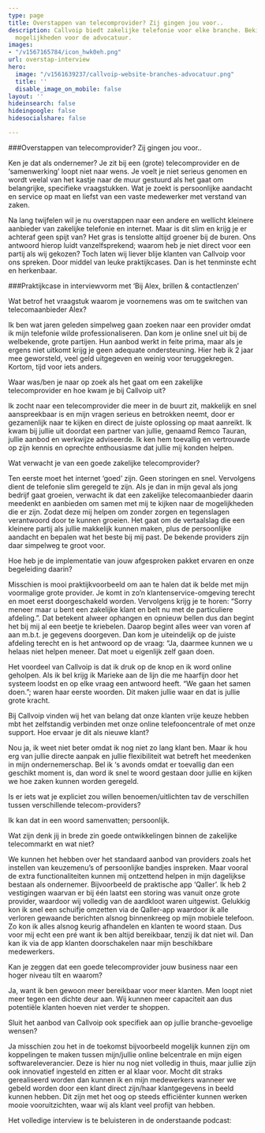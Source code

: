 ```yaml
---
type: page
title: Overstappen van telecomprovider? Zij gingen jou voor..
description: Callvoip biedt zakelijke telefonie voor elke branche. Bekijk hier de
  mogelijkheden voor de advocatuur.
images:
- "/v1567165784/icon_hwk0eh.png"
url: overstap-interview
hero:
  image: "/v1561639237/callvoip-website-branches-advocatuur.png"
  title: ''
  disable_image_on_mobile: false
layout: ''
hideinsearch: false
hideingoogle: false
hidesocialshare: false

---
```

###Overstappen van telecomprovider? Zij gingen jou voor..

Ken je dat als ondernemer? Je zit bij een (grote) telecomprovider en de ‘samenwerking’ loopt niet naar wens. Je voelt je niet serieus genomen en wordt veelal van het kastje naar de muur gestuurd als het gaat om belangrijke, specifieke vraagstukken. Wat je zoekt is persoonlijke aandacht en service op maat en liefst van een vaste medewerker met verstand van zaken. 

Na lang twijfelen wil je nu overstappen naar een andere en wellicht kleinere aanbieder van zakelijke telefonie en internet. Maar is dit slim en krijg je er achteraf geen spijt van? Het gras is tenslotte altijd groener bij de buren. Ons antwoord hierop luidt vanzelfsprekend; waarom heb je niet direct voor een partij als wij gekozen? Toch laten wij liever blije klanten van Callvoip voor ons spreken. Door middel van leuke praktijkcases. Dan is het tenminste echt en herkenbaar.     



###Praktijkcase in interviewvorm met ‘Bij Alex, brillen & contactlenzen’

Wat betrof het vraagstuk waarom je voornemens was om te switchen van telecomaanbieder Alex? 


Ik ben wat jaren geleden simpelweg gaan zoeken naar een provider omdat ik mijn telefonie wilde professionaliseren. Dan kom je online snel uit bij de welbekende, grote partijen. Hun aanbod werkt in feite prima, maar als je ergens niet uitkomt krijg je geen adequate ondersteuning. Hier heb ik 2 jaar mee geworsteld, veel geld uitgegeven en weinig voor teruggekregen. Kortom, tijd voor iets anders.   

Waar was/ben je naar op zoek als het gaat om een zakelijke telecomprovider en hoe kwam je bij Callvoip uit?

Ik zocht naar een telecomprovider die meer in de buurt zit, makkelijk en snel aanspreekbaar is en mijn vragen serieus en betrokken neemt, door er gezamenlijk naar te kijken en direct de juiste oplossing op maat aanreikt. Ik kwam bij jullie uit doordat een partner van jullie, genaamd Remco Tauran, jullie aanbod en werkwijze adviseerde. Ik ken hem toevallig en vertrouwde op zijn kennis en oprechte enthousiasme dat jullie mij konden helpen.    

Wat verwacht je van een goede zakelijke telecomprovider?

Ten eerste moet het internet ‘goed’ zijn. Geen storingen en snel. Vervolgens dient de telefonie slim geregeld te zijn. Als je dan in mijn geval als jong bedrijf gaat groeien, verwacht ik dat een zakelijke telecomaanbieder daarin meedenkt en aanbieden om samen met mij te kijken naar de mogelijkheden die er zijn. Zodat deze mij helpen om zonder zorgen en tegenslagen verantwoord door te kunnen groeien. Het gaat om de vertaalslag die een kleinere partij als jullie makkelijk kunnen maken, plus de persoonlijke aandacht en bepalen wat het beste bij mij past. De bekende providers zijn daar simpelweg te groot voor.  

Hoe heb je de implementatie van jouw afgesproken pakket ervaren en onze begeleiding daarin? 

Misschien is mooi praktijkvoorbeeld om aan te halen dat ik belde met mijn voormalige grote provider. Je komt in zo’n klantenservice-omgeving terecht en moet eerst doorgeschakeld worden. Vervolgens krijg je te horen: “Sorry meneer maar u bent een zakelijke klant en belt nu met de particuliere afdeling.”. Dat betekent alweer ophangen en opnieuw bellen dus dan begint het bij mij al een beetje te kriebelen. Daarop begint alles weer van voren af aan m.b.t. je gegevens doorgeven. Dan kom je uiteindelijk op de juiste afdeling terecht en is het antwoord op de vraag: “Ja, daarmee kunnen we u helaas niet helpen meneer. Dat moet u eigenlijk zelf gaan doen. 

Het voordeel van Callvoip is dat ik druk op de knop en ik word online geholpen. Als ik bel krijg ik Marieke aan de lijn die me haarfijn door het systeem loodst en op elke vraag een antwoord heeft. “We gaan het samen doen.”; waren haar eerste woorden. Dit maken jullie waar en dat is jullie grote kracht.    

Bij Callvoip vinden wij het van belang dat onze klanten vrije keuze hebben mbt het zelfstandig verbinden met onze online telefooncentrale of met onze support. Hoe ervaar je dit als nieuwe klant? 

Nou ja, ik weet niet beter omdat ik nog niet zo lang klant ben. Maar ik hou erg van jullie directe aanpak en jullie flexibiliteit wat betreft het meedenken in mijn ondernemerschap. Bel ik ‘s avonds omdat er toevallig dan een geschikt moment is, dan word ik snel te woord gestaan door jullie en kijken we hoe zaken kunnen worden geregeld.   

Is er iets wat je expliciet zou willen benoemen/uitlichten tav de verschillen tussen verschillende telecom-providers?

Ik kan dat in een woord samenvatten; persoonlijk. 

Wat zijn denk jij in brede zin goede ontwikkelingen binnen de zakelijke telecommarkt en wat niet? 

We kunnen het hebben over het standaard aanbod van providers zoals het instellen van keuzemenu’s of persoonlijke bandjes inspreken. Maar vooral de extra functionaliteiten kunnen mij ontzettend helpen in mijn dagelijkse bestaan als ondernemer. Bijvoorbeeld de praktische app ‘Qaller’. Ik heb 2 vestigingen waarvan er bij één laatst een storing was vanuit onze grote provider, waardoor wij volledig van de aardkloot waren uitgewist. Gelukkig kon ik snel een schuifje omzetten via de Qaller-app waardoor ik alle verloren gewaande berichten alsnog binnenkreeg op mijn mobiele telefoon. Zo kon ik alles alsnog keurig afhandelen en klanten te woord staan. Dus voor mij echt een pré want ik ben altijd bereikbaar, tenzij ik dat niet wil. Dan kan ik via de app klanten doorschakelen naar mijn beschikbare medewerkers.   

Kan je zeggen dat een goede telecomprovider jouw business naar een hoger niveau tilt en waarom?

Ja, want ik ben gewoon meer bereikbaar voor meer klanten. Men loopt niet meer tegen een dichte deur aan. Wij kunnen meer capaciteit aan dus potentiële klanten hoeven niet verder te shoppen.  

Sluit het aanbod van Callvoip ook specifiek aan op jullie branche-gevoelige wensen?  

Ja misschien zou het in de toekomst bijvoorbeeld mogelijk kunnen zijn om koppelingen te maken tussen mijn/jullie online belcentrale en mijn eigen softwareleverancier. Deze is hier nu nog niet volledig in thuis, maar jullie zijn ook innovatief ingesteld en zitten er al klaar voor. Mocht dit straks gerealiseerd worden dan kunnen ik en mijn medewerkers wanneer we gebeld worden door een klant direct zijn/haar klantgegevens in beeld kunnen hebben. Dit zijn met het oog op steeds efficiënter kunnen werken mooie vooruitzichten, waar wij als klant veel profijt van hebben.  

Het volledige interview is te beluisteren in de onderstaande podcast:
